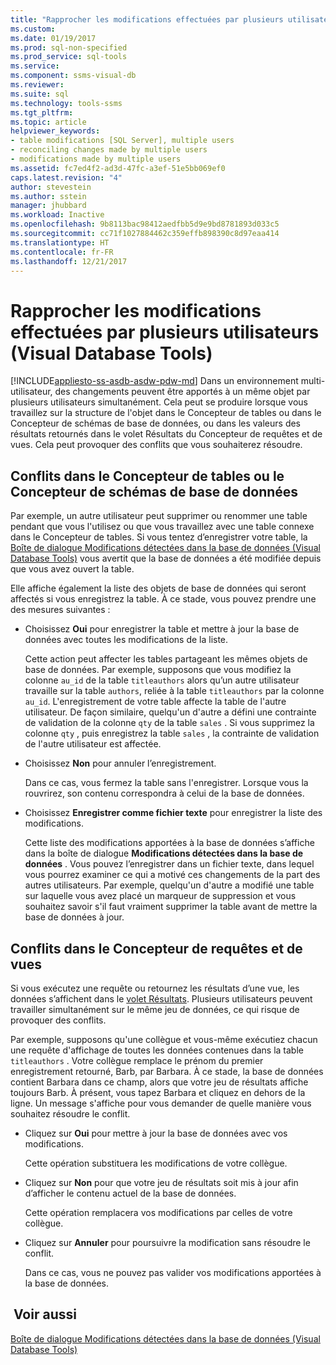 ```yaml
---
title: "Rapprocher les modifications effectuées par plusieurs utilisateurs (Visual Database Tools) | Microsoft Docs"
ms.custom: 
ms.date: 01/19/2017
ms.prod: sql-non-specified
ms.prod_service: sql-tools
ms.service: 
ms.component: ssms-visual-db
ms.reviewer: 
ms.suite: sql
ms.technology: tools-ssms
ms.tgt_pltfrm: 
ms.topic: article
helpviewer_keywords:
- table modifications [SQL Server], multiple users
- reconciling changes made by multiple users
- modifications made by multiple users
ms.assetid: fc7ed4f2-ad3d-47fc-a3ef-51e5bb069ef0
caps.latest.revision: "4"
author: stevestein
ms.author: sstein
manager: jhubbard
ms.workload: Inactive
ms.openlocfilehash: 9b8113bac98412aedfbb5d9e9bd8781893d033c5
ms.sourcegitcommit: cc71f1027884462c359effb898390c8d97eaa414
ms.translationtype: HT
ms.contentlocale: fr-FR
ms.lasthandoff: 12/21/2017
---
```

# <a name="reconcile-changes-made-by-multiple-users-visual-database-tools"></a>Rapprocher les modifications effectuées par plusieurs utilisateurs (Visual Database Tools)
[!INCLUDE[appliesto-ss-asdb-asdw-pdw-md](../../includes/appliesto-ss-asdb-asdw-pdw-md.md)] Dans un environnement multi-utilisateur, des changements peuvent être apportés à un même objet par plusieurs utilisateurs simultanément. Cela peut se produire lorsque vous travaillez sur la structure de l'objet dans le Concepteur de tables ou dans le Concepteur de schémas de base de données, ou dans les valeurs des résultats retournés dans le volet Résultats du Concepteur de requêtes et de vues. Cela peut provoquer des conflits que vous souhaiterez résoudre.  
  
## <a name="conflicts-in-the-table-or-database-diagram-designers"></a>Conflits dans le Concepteur de tables ou le Concepteur de schémas de base de données  
Par exemple, un autre utilisateur peut supprimer ou renommer une table pendant que vous l'utilisez ou que vous travaillez avec une table connexe dans le Concepteur de tables. Si vous tentez d’enregistrer votre table, la [Boîte de dialogue Modifications détectées dans la base de données &#40;Visual Database Tools&#41;](../../ssms/visual-db-tools/database-changes-detected-dialog-box-visual-database-tools.md) vous avertit que la base de données a été modifiée depuis que vous avez ouvert la table.  
  
Elle affiche également la liste des objets de base de données qui seront affectés si vous enregistrez la table. À ce stade, vous pouvez prendre une des mesures suivantes :  
  
-   Choisissez **Oui** pour enregistrer la table et mettre à jour la base de données avec toutes les modifications de la liste.  
  
    Cette action peut affecter les tables partageant les mêmes objets de base de données. Par exemple, supposons que vous modifiez la colonne `au_id` de la table `titleauthors` alors qu’un autre utilisateur travaille sur la table `authors`, reliée à la table `titleauthors` par la colonne `au_id`. L'enregistrement de votre table affecte la table de l'autre utilisateur. De façon similaire, quelqu'un d'autre a défini une contrainte de validation de la colonne `qty` de la table `sales` . Si vous supprimez la colonne `qty` , puis enregistrez la table `sales` , la contrainte de validation de l'autre utilisateur est affectée.  
  
-   Choisissez **Non** pour annuler l’enregistrement.  
  
    Dans ce cas, vous fermez la table sans l'enregistrer. Lorsque vous la rouvrirez, son contenu correspondra à celui de la base de données.  
  
-   Choisissez **Enregistrer comme fichier texte** pour enregistrer la liste des modifications.  
  
    Cette liste des modifications apportées à la base de données s’affiche dans la boîte de dialogue **Modifications détectées dans la base de données** . Vous pouvez l’enregistrer dans un fichier texte, dans lequel vous pourrez examiner ce qui a motivé ces changements de la part des autres utilisateurs. Par exemple, quelqu'un d'autre a modifié une table sur laquelle vous avez placé un marqueur de suppression et vous souhaitez savoir s'il faut vraiment supprimer la table avant de mettre la base de données à jour.  
  
## <a name="conflicts-in-the-query-and-view-designer"></a>Conflits dans le Concepteur de requêtes et de vues  
Si vous exécutez une requête ou retournez les résultats d’une vue, les données s’affichent dans le [volet Résultats](../../ssms/visual-db-tools/results-pane-visual-database-tools.md). Plusieurs utilisateurs peuvent travailler simultanément sur le même jeu de données, ce qui risque de provoquer des conflits.  
  
Par exemple, supposons qu'une collègue et vous-même exécutiez chacun une requête d'affichage de toutes les données contenues dans la table `titleauthors` . Votre collègue remplace le prénom du premier enregistrement retourné, Barb, par Barbara. À ce stade, la base de données contient Barbara dans ce champ, alors que votre jeu de résultats affiche toujours Barb. À présent, vous tapez Barbara et cliquez en dehors de la ligne. Un message s'affiche pour vous demander de quelle manière vous souhaitez résoudre le conflit.  
  
-   Cliquez sur **Oui** pour mettre à jour la base de données avec vos modifications.  
  
    Cette opération substituera les modifications de votre collègue.  
  
-   Cliquez sur **Non** pour que votre jeu de résultats soit mis à jour afin d’afficher le contenu actuel de la base de données.  
  
    Cette opération remplacera vos modifications par celles de votre collègue.  
  
-   Cliquez sur **Annuler** pour poursuivre la modification sans résoudre le conflit.  
  
    Dans ce cas, vous ne pouvez pas valider vos modifications apportées à la base de données.  
  
## <a name="see-also"></a> Voir aussi  
[Boîte de dialogue Modifications détectées dans la base de données &#40;Visual Database Tools&#41;](../../ssms/visual-db-tools/database-changes-detected-dialog-box-visual-database-tools.md)  
  
